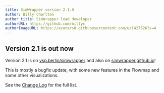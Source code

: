 ```yaml
---
title: SimWrapper version 2.1.0
author: Billy Charlton
author_title: SimWrapper lead developer
authorURL: https://github.com/billyc
authorImageURL: https://avatars0.githubusercontent.com/u/1427526?v=4
---
```


## Version 2.1 is out now

Version 2.1 is on [vsp.berlin/simwrapper](https://vsp.berlin/simwrapper) and also on [simwrapper.github.io](https://simwrapper.github.io)!

This is mostly a bugfix update, with some new features in the Flowmap and some other visualizations.

See the [Change Log](https://simwrapper.github.io/docs/changelog) for the full list.
